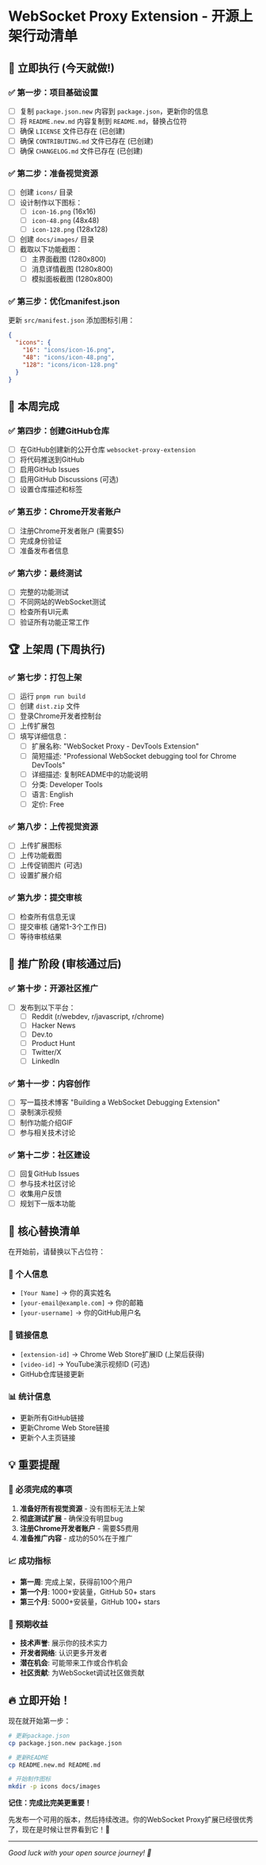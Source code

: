 # WebSocket Proxy Extension - 开源上架行动清单

## 🚀 立即执行 (今天就做!)

### ✅ 第一步：项目基础设置
- [ ] 复制 `package.json.new` 内容到 `package.json`，更新你的信息
- [ ] 将 `README.new.md` 内容复制到 `README.md`，替换占位符
- [ ] 确保 `LICENSE` 文件已存在 (已创建)
- [ ] 确保 `CONTRIBUTING.md` 文件已存在 (已创建)
- [ ] 确保 `CHANGELOG.md` 文件已存在 (已创建)

### ✅ 第二步：准备视觉资源
- [ ] 创建 `icons/` 目录
- [ ] 设计制作以下图标：
  - [ ] `icon-16.png` (16x16)
  - [ ] `icon-48.png` (48x48)
  - [ ] `icon-128.png` (128x128)
- [ ] 创建 `docs/images/` 目录
- [ ] 截取以下功能截图：
  - [ ] 主界面截图 (1280x800)
  - [ ] 消息详情截图 (1280x800)
  - [ ] 模拟面板截图 (1280x800)

### ✅ 第三步：优化manifest.json
更新 `src/manifest.json` 添加图标引用：
```json
{
  "icons": {
    "16": "icons/icon-16.png",
    "48": "icons/icon-48.png",
    "128": "icons/icon-128.png"
  }
}
```

## 📅 本周完成

### ✅ 第四步：创建GitHub仓库
- [ ] 在GitHub创建新的公开仓库 `websocket-proxy-extension`
- [ ] 将代码推送到GitHub
- [ ] 启用GitHub Issues
- [ ] 启用GitHub Discussions (可选)
- [ ] 设置仓库描述和标签

### ✅ 第五步：Chrome开发者账户
- [ ] 注册Chrome开发者账户 (需要$5)
- [ ] 完成身份验证
- [ ] 准备发布者信息

### ✅ 第六步：最终测试
- [ ] 完整的功能测试
- [ ] 不同网站的WebSocket测试
- [ ] 检查所有UI元素
- [ ] 验证所有功能正常工作

## 🏆 上架周 (下周执行)

### ✅ 第七步：打包上架
- [ ] 运行 `pnpm run build`
- [ ] 创建 `dist.zip` 文件
- [ ] 登录Chrome开发者控制台
- [ ] 上传扩展包
- [ ] 填写详细信息：
  - [ ] 扩展名称: "WebSocket Proxy - DevTools Extension"
  - [ ] 简短描述: "Professional WebSocket debugging tool for Chrome DevTools"
  - [ ] 详细描述: 复制README中的功能说明
  - [ ] 分类: Developer Tools
  - [ ] 语言: English
  - [ ] 定价: Free

### ✅ 第八步：上传视觉资源
- [ ] 上传扩展图标
- [ ] 上传功能截图
- [ ] 上传促销图片 (可选)
- [ ] 设置扩展介绍

### ✅ 第九步：提交审核
- [ ] 检查所有信息无误
- [ ] 提交审核 (通常1-3个工作日)
- [ ] 等待审核结果

## 🌟 推广阶段 (审核通过后)

### ✅ 第十步：开源社区推广
- [ ] 发布到以下平台：
  - [ ] Reddit (r/webdev, r/javascript, r/chrome)
  - [ ] Hacker News
  - [ ] Dev.to
  - [ ] Product Hunt
  - [ ] Twitter/X
  - [ ] LinkedIn

### ✅ 第十一步：内容创作
- [ ] 写一篇技术博客 "Building a WebSocket Debugging Extension"
- [ ] 录制演示视频
- [ ] 制作功能介绍GIF
- [ ] 参与相关技术讨论

### ✅ 第十二步：社区建设
- [ ] 回复GitHub Issues
- [ ] 参与技术社区讨论
- [ ] 收集用户反馈
- [ ] 规划下一版本功能

## 🎯 核心替换清单

在开始前，请替换以下占位符：

### 📝 个人信息
- `[Your Name]` → 你的真实姓名
- `[your-email@example.com]` → 你的邮箱
- `[your-username]` → 你的GitHub用户名

### 🔗 链接信息
- `[extension-id]` → Chrome Web Store扩展ID (上架后获得)
- `[video-id]` → YouTube演示视频ID (可选)
- GitHub仓库链接更新

### 📊 统计信息
- 更新所有GitHub链接
- 更新Chrome Web Store链接
- 更新个人主页链接

## 💡 重要提醒

### 🚨 必须完成的事项
1. **准备好所有视觉资源** - 没有图标无法上架
2. **彻底测试扩展** - 确保没有明显bug
3. **注册Chrome开发者账户** - 需要$5费用
4. **准备推广内容** - 成功的50%在于推广

### 📈 成功指标
- **第一周**: 完成上架，获得前100个用户
- **第一个月**: 1000+安装量，GitHub 50+ stars
- **第三个月**: 5000+安装量，GitHub 100+ stars

### 🎉 预期收益
- **技术声誉**: 展示你的技术实力
- **开发者网络**: 认识更多开发者
- **潜在机会**: 可能带来工作或合作机会
- **社区贡献**: 为WebSocket调试社区做贡献

## 🔥 立即开始！

现在就开始第一步：
```bash
# 更新package.json
cp package.json.new package.json

# 更新README
cp README.new.md README.md

# 开始制作图标
mkdir -p icons docs/images
```

**记住：完成比完美更重要！** 

先发布一个可用的版本，然后持续改进。你的WebSocket Proxy扩展已经很优秀了，现在是时候让世界看到它！🚀

---

*Good luck with your open source journey! 🌟*